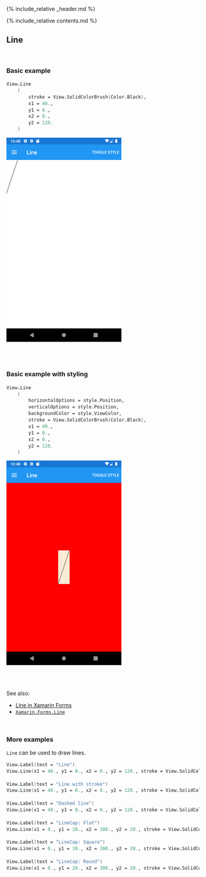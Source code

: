 {% include_relative _header.md %}

{% include_relative contents.md %}

Line
--------

<br /> 

### Basic example


```fsharp 
View.Line
    (
        stroke = View.SolidColorBrush(Color.Black),
        x1 = 40., 
        y1 = 0., 
        x2 = 0., 
        y2 = 120.
    )
```

<img src="images/views/Line-adr-basic.png" width="300">

<br /> <br /> 

### Basic example with styling

```fsharp 
View.Line
    (
        horizontalOptions = style.Position,
        verticalOptions = style.Position,
        backgroundColor = style.ViewColor,
        stroke = View.SolidColorBrush(Color.Black),
        x1 = 40., 
        y1 = 0., 
        x2 = 0., 
        y2 = 120.
    )
```


<img src="images/views/Line-adr-styled.png" width="300">

<br /> <br /> 

See also:

* [Line in Xamarin Forms](https://docs.microsoft.com/en-us/xamarin/xamarin-forms/user-interface/shapes/Line)
* [`Xamarin.Forms.Line`](https://docs.microsoft.com/en-us/dotnet/api/Xamarin.Forms.Line)

<br /> 

### More examples

`Line` can be used to draw lines.

```fsharp 
View.Label(text = "Line")
View.Line(x1 = 40., y1 = 0., x2 = 0., y2 = 120., stroke = View.SolidColorBrush(Color.Red))

View.Label(text = "Line with stroke")
View.Line(x1 = 40., y1 = 0., x2 = 0., y2 = 120., stroke = View.SolidColorBrush(Color.DarkBlue), strokeThickness = 4.)

View.Label(text = "Dashed line")
View.Line(x1 = 40., y1 = 0., x2 = 0., y2 = 120., stroke = View.SolidColorBrush(Color.DarkBlue), strokeDashArray = [ 1.; 1. ], strokeDashOffset = 6.)

View.Label(text = "LineCap: Flat")
View.Line(x1 = 0., y1 = 20., x2 = 300., y2 = 20., stroke = View.SolidColorBrush(Color.Red), strokeThickness = 12., strokeLineCap = Shapes.PenLineCap.Flat)

View.Label(text = "LineCap: Square")
View.Line(x1 = 0., y1 = 20., x2 = 300., y2 = 20., stroke = View.SolidColorBrush(Color.Red), strokeThickness = 12., strokeLineCap = Shapes.PenLineCap.Square)

View.Label(text = "LineCap: Round")
View.Line(x1 = 0., y1 = 20., x2 = 300., y2 = 20., stroke = View.SolidColorBrush(Color.Red), strokeThickness = 12., strokeLineCap = Shapes.PenLineCap.Round)
```